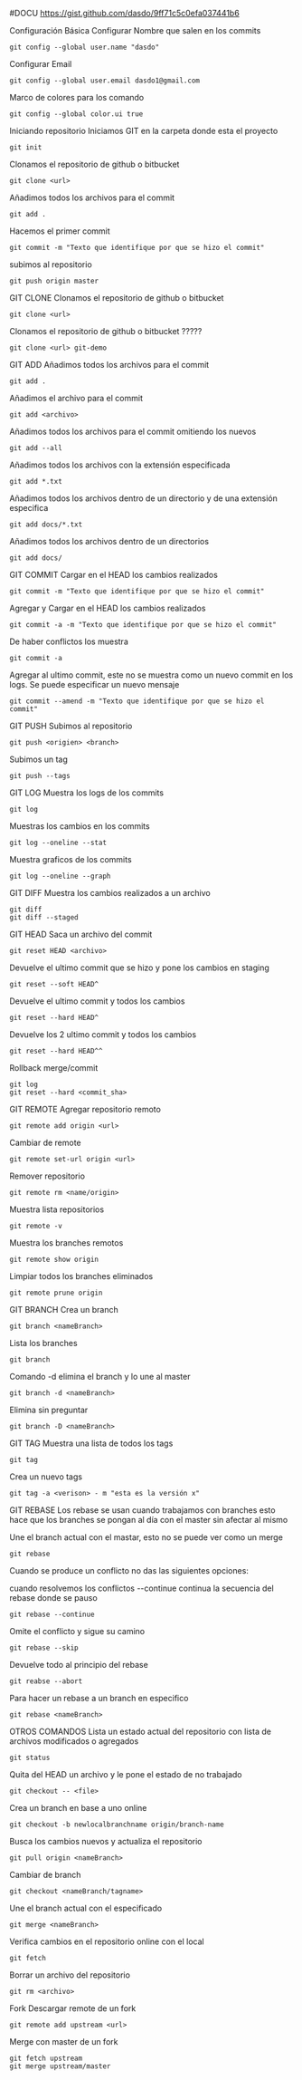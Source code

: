 #DOCU
https://gist.github.com/dasdo/9ff71c5c0efa037441b6

Configuración Básica
Configurar Nombre que salen en los commits

	git config --global user.name "dasdo"

Configurar Email

	git config --global user.email dasdo1@gmail.com

Marco de colores para los comando

	git config --global color.ui true

Iniciando repositorio
Iniciamos GIT en la carpeta donde esta el proyecto

	git init

Clonamos el repositorio de github o bitbucket

	git clone <url>

Añadimos todos los archivos para el commit

	git add .

Hacemos el primer commit

	git commit -m "Texto que identifique por que se hizo el commit"

subimos al repositorio

	git push origin master

GIT CLONE
Clonamos el repositorio de github o bitbucket

	git clone <url>

Clonamos el repositorio de github o bitbucket ?????

	git clone <url> git-demo

GIT ADD
Añadimos todos los archivos para el commit

	git add .

Añadimos el archivo para el commit

	git add <archivo>

Añadimos todos los archivos para el commit omitiendo los nuevos

	git add --all 

Añadimos todos los archivos con la extensión especificada

	git add *.txt

Añadimos todos los archivos dentro de un directorio y de una extensión especifica

	git add docs/*.txt

Añadimos todos los archivos dentro de un directorios

	git add docs/

GIT COMMIT
Cargar en el HEAD los cambios realizados

	git commit -m "Texto que identifique por que se hizo el commit"

Agregar y Cargar en el HEAD los cambios realizados

	git commit -a -m "Texto que identifique por que se hizo el commit"

De haber conflictos los muestra

	git commit -a 

Agregar al ultimo commit, este no se muestra como un nuevo commit en los logs. Se puede especificar un nuevo mensaje

	git commit --amend -m "Texto que identifique por que se hizo el commit"

GIT PUSH
Subimos al repositorio

	git push <origien> <branch>

Subimos un tag

	git push --tags

GIT LOG
Muestra los logs de los commits

	git log

Muestras los cambios en los commits

	git log --oneline --stat
    
Muestra graficos de los commits

	git log --oneline --graph

GIT DIFF
Muestra los cambios realizados a un archivo

	git diff
	git diff --staged

GIT HEAD
Saca un archivo del commit

	git reset HEAD <archivo>

Devuelve el ultimo commit que se hizo y pone los cambios en staging

	git reset --soft HEAD^

Devuelve el ultimo commit y todos los cambios

	git reset --hard HEAD^

Devuelve los 2 ultimo commit y todos los cambios

	git reset --hard HEAD^^

Rollback merge/commit

	git log
	git reset --hard <commit_sha>

GIT REMOTE
Agregar repositorio remoto

	git remote add origin <url>

Cambiar de remote

	git remote set-url origin <url>

Remover repositorio

	git remote rm <name/origin>

Muestra lista repositorios

	git remote -v

Muestra los branches remotos

	git remote show origin

Limpiar todos los branches eliminados

	git remote prune origin 

GIT BRANCH
Crea un branch

	git branch <nameBranch>

Lista los branches

	git branch

Comando -d elimina el branch y lo une al master

	git branch -d <nameBranch>

Elimina sin preguntar

	git branch -D <nameBranch>

GIT TAG
Muestra una lista de todos los tags

	git tag

Crea un nuevo tags

	git tag -a <verison> - m "esta es la versión x"

GIT REBASE
Los rebase se usan cuando trabajamos con branches esto hace que los branches se pongan al día con el master sin afectar al mismo

Une el branch actual con el mastar, esto no se puede ver como un merge

	git rebase

Cuando se produce un conflicto no das las siguientes opciones:

cuando resolvemos los conflictos --continue continua la secuencia del rebase donde se pauso

	git rebase --continue 

Omite el conflicto y sigue su camino

	git rebase --skip

Devuelve todo al principio del rebase

	git reabse --abort

Para hacer un rebase a un branch en especifico

	git rebase <nameBranch>

OTROS COMANDOS
Lista un estado actual del repositorio con lista de archivos modificados o agregados

	git status

Quita del HEAD un archivo y le pone el estado de no trabajado

	git checkout -- <file>

Crea un branch en base a uno online

	git checkout -b newlocalbranchname origin/branch-name

Busca los cambios nuevos y actualiza el repositorio

	git pull origin <nameBranch>

Cambiar de branch

	git checkout <nameBranch/tagname>

Une el branch actual con el especificado

	git merge <nameBranch>

Verifica cambios en el repositorio online con el local

	git fetch

Borrar un archivo del repositorio

	git rm <archivo> 

Fork
Descargar remote de un fork

	git remote add upstream <url>
    
Merge con master de un fork

	git fetch upstream
	git merge upstream/master